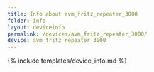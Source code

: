 ```yaml
---
title: Info about avm_fritz_repeater_3000
folder: info
layout: deviceinfo
permalink: /devices/avm_fritz_repeater_3000/
device: avm_fritz_repeater_3000
---
```

{% include templates/device_info.md %}
